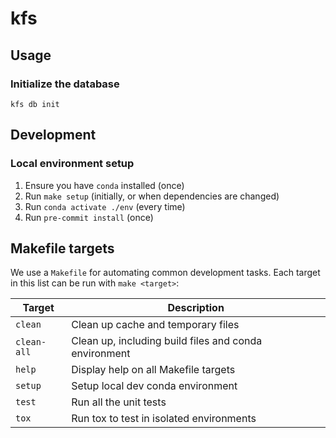 # kfs

## Usage

### Initialize the database

```shell
kfs db init
```

## Development

### Local environment setup

1. Ensure you have `conda` installed (once)
2. Run `make setup` (initially, or when dependencies are changed)
3. Run `conda activate ./env` (every time)
4. Run `pre-commit install` (once)

## Makefile targets

We use a `Makefile` for automating common development tasks.
Each target in this list can be run with `make <target>`:

<!-- [[[cog
import subprocess
from textwrap import dedent
from typing import NamedTuple

raw_text = dedent(subprocess.check_output("make", text=True))


class MakefileTarget(NamedTuple):
    target: str
    description: str


makefile_targets = []
for line in raw_text.splitlines():
    target, _, description = line.partition(" ")
    makefile_targets.append(
        MakefileTarget(target=target, description=description.strip())
    )

max_target_len = max(len(t.target) for t in makefile_targets)
max_description_len = max(len(t.description) for t in makefile_targets)

cog.outl("<!- THE FOLLOWING CODE IS GENERATED BY COG VIA PRE-COMMIT. ANY MANUAL CHANGES WILL BE LOST. ->".replace("-", "--"))
lines = []
cog.outl(f"| {'Target':{max_target_len + 2}s} | {'Description':{max_description_len}s} |")
cog.outl(f"|{'-'*(max_target_len + 4)}|{'-'*(max_description_len + 2):{max_description_len}s}|")
for t in makefile_targets:
    cog.outl(f"| {'`' + t.target + '`':{max_target_len + 2}s} | {t.description:{max_description_len}s} |")
]]] -->
<!-- THE FOLLOWING CODE IS GENERATED BY COG VIA PRE--COMMIT. ANY MANUAL CHANGES WILL BE LOST. -->
| Target      | Description                                           |
|-------------|-------------------------------------------------------|
| `clean`     | Clean up cache and temporary files                    |
| `clean-all` | Clean up, including build files and conda environment |
| `help`      | Display help on all Makefile targets                  |
| `setup`     | Setup local dev conda environment                     |
| `test`      | Run all the unit tests                                |
| `tox`       | Run tox to test in isolated environments              |
<!-- [[[end]]] -->
